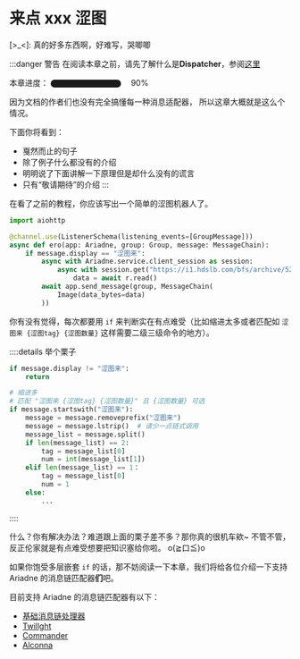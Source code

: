 # 来点 xxx 涩图

&#91;>_<&#93;: 真的好多东西啊，好难写，哭唧唧

:::danger 警告
在阅读本章之前，请先了解什么是**Dispatcher**，参阅[这里](/before/QA.html#_3-3-%E5%85%B3%E4%BA%8E-dispatcher)

本章进度： <progress value="90" max="100"></progress> 90%

因为文档的作者们也没有完全搞懂每一种消息适配器，
所以这章大概就是这么个情况。

下面你将看到：

- 戛然而止的句子
- 除了例子什么都没有的介绍
- 明明说了下面讲解一下原理但是却什么没有的谎言
- 只有“敬请期待”的介绍
:::

在看了之前的教程，你应该写出一个简单的涩图机器人了。

```python
import aiohttp

@channel.use(ListenerSchema(listening_events=[GroupMessage]))
async def ero(app: Ariadne, group: Group, message: MessageChain):
    if message.display == "涩图来":
        async with Ariadne.service.client_session as session:
            async with session.get("https://i1.hdslb.com/bfs/archive/5242750857121e05146d5d5b13a47a2a6dd36e98.jpg") as r:
                data = await r.read()
        await app.send_message(group, MessageChain(
            Image(data_bytes=data)
        ))
```

你有没有觉得，每次都要用 `if` 来判断实在有点难受（比如缩进太多或者匹配如 `涩图来 {涩图tag} {涩图数量}` 这样需要二级三级命令的地方）。

::::details 举个栗子

```python
if message.display != "涩图来":
    return

# 缩进多
# 匹配 "涩图来 {涩图tag} {涩图数量}" 且 {涩图数量} 可选
if message.startswith("涩图来"):
    message = message.removeprefix("涩图来")
    message = message.lstrip()  # 请少一点链式调用
    message_list = message.split()
    if len(message_list) == 2:
        tag = message_list[0]
        num = int(message_list[1])
    elif len(message_list) == 1：
        tag = message_list[0]
        num = 1
    else:
        ...
```

::::

什么？你有解决办法？难道跟上面的栗子差不多？那你真的很机车欸~ 不管不管，反正伦家就是有点难受想要把知识塞给你啦。 o(≧口≦)o

如果你饱受多层嵌套 `if` 的话，那不妨阅读一下本章，我们将给各位介绍一下支持  Ariadne 的消息链匹配器**们**吧。

目前支持 Ariadne 的消息链匹配器有以下：

- [基础消息链处理器](./base_parser)
- [Twillght](./twilight.md)
- [Commander](./commander.md)
- [Alconna](./alconna.md)

<style lang="scss" scoped>
progress {
    -webkit-appearance: none;
    background-color: var(--vp-custom-block-danger-border);
    border: 0;
    border-radius: 7px;
}

progress::-webkit-progress-bar {
    background-color: var(--vp-custom-block-danger-border);
    border-radius: 7px;
}

progress::-webkit-progress-value {
    background: currentColor;
    border-radius: 7px;
}

progress::-moz-progress-bar {
    background: currentColor;
    border-radius: 7px;
}
</style>
